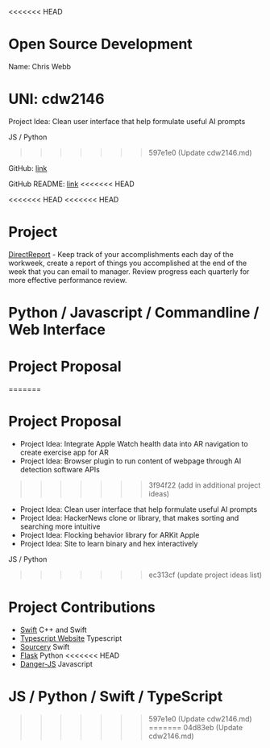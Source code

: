 <<<<<<< HEAD
# Open Source Development

Name: Chris Webb

UNI: cdw2146
=======
Project Idea: Clean user interface that help formulate useful AI prompts 

JS / Python
>>>>>>> 597e1e0 (Update cdw2146.md)

GitHub: [link](https://github.com/chriswebb09)

GitHub README: [link](https://github.com/chriswebb09/chriswebb09/blob/main/README.md)
<<<<<<< HEAD

<<<<<<< HEAD
<<<<<<< HEAD
# Project 
[DirectReport](https://github.com/chriswebb09/DirectReport) - Keep track of your accomplishments each day of the workweek, create a report of things you accomplished at the end of the week that you can email to manager. Review progress each quarterly for more effective performance review. 

Python / Javascript / Commandline / Web Interface 
=======
# Project Proposal

=======
# Project Proposal

* Project Idea: Integrate Apple Watch health data into AR navigation to create exercise app for AR
* Project Idea: Browser plugin to run content of webpage through AI detection software APIs
>>>>>>> 3f94f22 (add in additional project ideas)
* Project Idea: Clean user interface that help formulate useful AI prompts 
* Project Idea: HackerNews clone or library, that makes sorting and searching more intuitive 
* Project Idea: Flocking behavior library for ARKit Apple 
* Project Idea: Site to learn binary and hex interactively

JS / Python
>>>>>>> ec313cf (update project ideas list)

# Project Contributions

* [Swift](https://github.com/apple/swift) C++ and Swift
* [Typescript Website](https://github.com/microsoft/TypeScript-Website) Typescript
* [Sourcery](https://github.com/krzysztofzablocki/Sourcery) Swift
* [Flask](https://github.com/pallets/flask) Python 
<<<<<<< HEAD
* [Danger-JS](https://github.com/danger/danger-js) Javascript

JS / Python / Swift / TypeScript 
=======
>>>>>>> 597e1e0 (Update cdw2146.md)
=======
>>>>>>> 04d83eb (Update cdw2146.md)
